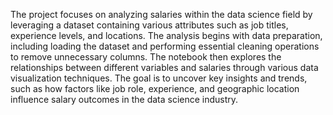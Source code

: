 The project focuses on analyzing salaries within the data science field by leveraging a dataset containing various attributes such as job titles, experience levels, and locations. 
The analysis begins with data preparation, including loading the dataset and performing essential cleaning operations to remove unnecessary columns. 
The notebook then explores the relationships between different variables and salaries through various data visualization techniques. 
The goal is to uncover key insights and trends, such as how factors like job role, experience, and geographic location influence salary outcomes in the data science industry.
